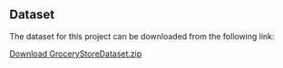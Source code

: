 ## Dataset

The dataset for this project can be downloaded from the following link:

[Download GroceryStoreDataset.zip](https://drive.google.com/file/d/11096Is88FkHGJ3ekOwZRXwcwCT7spDdi/view?usp=sharing)
